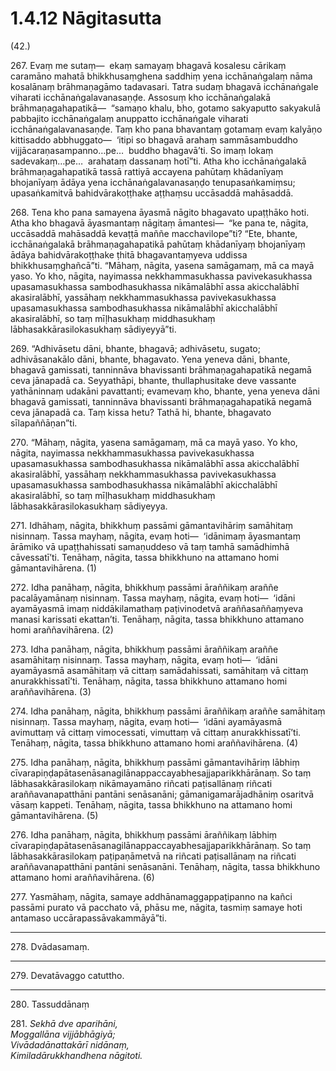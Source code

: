# 1.4.12 Nāgitasutta

(42.)

267\. Evaṃ me sutaṃ—  ekaṃ samayaṃ bhagavā kosalesu cārikaṃ caramāno mahatā bhikkhusaṃghena saddhiṃ yena icchānaṅgalaṃ nāma kosalānaṃ brāhmaṇagāmo tadavasari. Tatra sudaṃ bhagavā icchānaṅgale viharati icchānaṅgalavanasaṇḍe. Assosuṃ kho icchānaṅgalakā brāhmaṇagahapatikā—  “samaṇo khalu, bho, gotamo sakyaputto sakyakulā pabbajito icchānaṅgalaṃ anuppatto icchānaṅgale viharati icchānaṅgalavanasaṇḍe. Taṃ kho pana bhavantaṃ gotamaṃ evaṃ kalyāṇo kittisaddo abbhuggato—  ‘itipi so bhagavā arahaṃ sammāsambuddho vijjācaraṇasampanno…pe…  buddho bhagavā’ti. So imaṃ lokaṃ sadevakaṃ…pe…  arahataṃ dassanaṃ hotī”ti. Atha kho icchānaṅgalakā brāhmaṇagahapatikā tassā rattiyā accayena pahūtaṃ khādanīyaṃ bhojanīyaṃ ādāya yena icchānaṅgalavanasaṇḍo tenupasaṅkamiṃsu; upasaṅkamitvā bahidvārakoṭṭhake aṭṭhaṃsu uccāsaddā mahāsaddā.

268\. Tena kho pana samayena āyasmā nāgito bhagavato upaṭṭhāko hoti. Atha kho bhagavā āyasmantaṃ nāgitaṃ āmantesi—  “ke pana te, nāgita, uccāsaddā mahāsaddā kevaṭṭā maññe macchavilope”ti? “Ete, bhante, icchānaṅgalakā brāhmaṇagahapatikā pahūtaṃ khādanīyaṃ bhojanīyaṃ ādāya bahidvārakoṭṭhake ṭhitā bhagavantaṃyeva uddissa bhikkhusaṃghañcā”ti. “Māhaṃ, nāgita, yasena samāgamaṃ, mā ca mayā yaso. Yo kho, nāgita, nayimassa nekkhammasukhassa pavivekasukhassa upasamasukhassa sambodhasukhassa nikāmalābhī assa akicchalābhī akasiralābhī, yassāhaṃ nekkhammasukhassa pavivekasukhassa upasamasukhassa sambodhasukhassa nikāmalābhī akicchalābhī akasiralābhī, so taṃ mīḷhasukhaṃ middhasukhaṃ lābhasakkārasilokasukhaṃ sādiyeyyā”ti.

269\. “Adhivāsetu dāni, bhante, bhagavā; adhivāsetu, sugato; adhivāsanakālo dāni, bhante, bhagavato. Yena yeneva dāni, bhante, bhagavā gamissati, tanninnāva bhavissanti brāhmaṇagahapatikā negamā ceva jānapadā ca. Seyyathāpi, bhante, thullaphusitake deve vassante yathāninnaṃ udakāni pavattanti; evamevaṃ kho, bhante, yena yeneva dāni bhagavā gamissati, tanninnāva bhavissanti brāhmaṇagahapatikā negamā ceva jānapadā ca. Taṃ kissa hetu? Tathā hi, bhante, bhagavato sīlapaññāṇan”ti.

270\. “Māhaṃ, nāgita, yasena samāgamaṃ, mā ca mayā yaso. Yo kho, nāgita, nayimassa nekkhammasukhassa pavivekasukhassa upasamasukhassa sambodhasukhassa nikāmalābhī assa akicchalābhī akasiralābhī, yassāhaṃ nekkhammasukhassa pavivekasukhassa upasamasukhassa sambodhasukhassa nikāmalābhī akicchalābhī akasiralābhī, so taṃ mīḷhasukhaṃ middhasukhaṃ lābhasakkārasilokasukhaṃ sādiyeyya.

271\. Idhāhaṃ, nāgita, bhikkhuṃ passāmi gāmantavihāriṃ samāhitaṃ nisinnaṃ. Tassa mayhaṃ, nāgita, evaṃ hoti—  ‘idānimaṃ āyasmantaṃ ārāmiko vā upaṭṭhahissati samaṇuddeso vā taṃ tamhā samādhimhā cāvessatī’ti. Tenāhaṃ, nāgita, tassa bhikkhuno na attamano homi gāmantavihārena. (1)

272\. Idha panāhaṃ, nāgita, bhikkhuṃ passāmi āraññikaṃ araññe pacalāyamānaṃ nisinnaṃ. Tassa mayhaṃ, nāgita, evaṃ hoti—  ‘idāni ayamāyasmā imaṃ niddākilamathaṃ paṭivinodetvā araññasaññaṃyeva manasi karissati ekattan’ti. Tenāhaṃ, nāgita, tassa bhikkhuno attamano homi araññavihārena. (2)

273\. Idha panāhaṃ, nāgita, bhikkhuṃ passāmi āraññikaṃ araññe asamāhitaṃ nisinnaṃ. Tassa mayhaṃ, nāgita, evaṃ hoti—  ‘idāni ayamāyasmā asamāhitaṃ vā cittaṃ samādahissati, samāhitaṃ vā cittaṃ anurakkhissatī’ti. Tenāhaṃ, nāgita, tassa bhikkhuno attamano homi araññavihārena. (3)

274\. Idha panāhaṃ, nāgita, bhikkhuṃ passāmi āraññikaṃ araññe samāhitaṃ nisinnaṃ. Tassa mayhaṃ, nāgita, evaṃ hoti—  ‘idāni ayamāyasmā avimuttaṃ vā cittaṃ vimocessati, vimuttaṃ vā cittaṃ anurakkhissatī’ti. Tenāhaṃ, nāgita, tassa bhikkhuno attamano homi araññavihārena. (4)

275\. Idha panāhaṃ, nāgita, bhikkhuṃ passāmi gāmantavihāriṃ lābhiṃ cīvarapiṇḍapātasenāsanagilānappaccayabhesajjaparikkhārānaṃ. So taṃ lābhasakkārasilokaṃ nikāmayamāno riñcati paṭisallānaṃ riñcati araññavanapatthāni pantāni senāsanāni; gāmanigamarājadhāniṃ osaritvā vāsaṃ kappeti. Tenāhaṃ, nāgita, tassa bhikkhuno na attamano homi gāmantavihārena. (5)

276\. Idha panāhaṃ, nāgita, bhikkhuṃ passāmi āraññikaṃ lābhiṃ cīvarapiṇḍapātasenāsanagilānappaccayabhesajjaparikkhārānaṃ. So taṃ lābhasakkārasilokaṃ paṭipaṇāmetvā na riñcati paṭisallānaṃ na riñcati araññavanapatthāni pantāni senāsanāni. Tenāhaṃ, nāgita, tassa bhikkhuno attamano homi araññavihārena. (6)

277\. Yasmāhaṃ, nāgita, samaye addhānamaggappaṭipanno na kañci passāmi purato vā pacchato vā, phāsu me, nāgita, tasmiṃ samaye hoti antamaso uccārapassāvakammāyā”ti.

---

278\. Dvādasamaṃ.

---

279\. Devatāvaggo catuttho.

---

280\. Tassuddānaṃ

281\. _Sekhā dve aparihāni,_  
_Moggallāna vijjābhāgiyā;_  
_Vivādadānattakārī nidānaṃ,_  
_Kimiladārukkhandhena nāgitoti._
